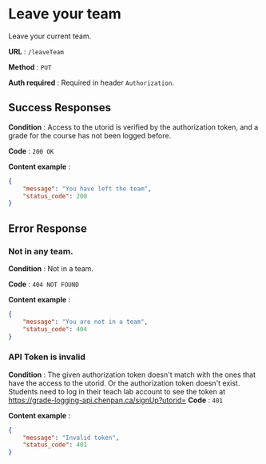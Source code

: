 
# Leave your team

Leave your current team.

**URL** : `/leaveTeam`

**Method** : `PUT`

**Auth required** : Required in header `Authorization`.

## Success Responses

**Condition** : Access to the utorid is verified by the authorization token, and a grade for the course has not been logged before.

**Code** : `200 OK`

**Content example** : 

```json
{
    "message": "You have left the team",
    "status_code": 200
}
```

## Error Response

### Not in any team.

**Condition** : Not in a team.

**Code** : `404 NOT FOUND`

**Content example** :

```json
{
    "message": "You are not in a team",
    "status_code": 404
}
```

### API Token is invalid

**Condition** : The given authorization token doesn't match with the ones that have the access to the utorid. Or the authorization token doesn't exist. Students need to log in their teach lab account to see the token at https://grade-logging-api.chenpan.ca/signUp?utorid=
**Code** : `401`

**Content example** :

```json
{
    "message": "Invalid token",
    "status_code": 401
}
```
